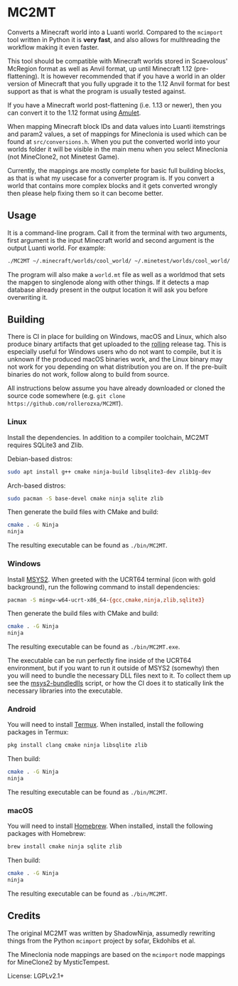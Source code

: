# MC2MT
Converts a Minecraft world into a Luanti world. Compared to the `mcimport` tool written in Python it is **very fast**, and also allows for multhreading the workflow making it even faster.

This tool should be compatible with Minecraft worlds stored in Scaevolous' McRegion format as well as Anvil format, up until Minecraft 1.12 (pre-flattening). It is however recommended that if you have a world in an older version of Minecraft that you fully upgrade it to the 1.12 Anvil format for best support as that is what the program is usually tested against.

If you have a Minecraft world post-flattening (i.e. 1.13 or newer), then you can convert it to the 1.12 format using [Amulet](https://www.amuletmc.com/).

When mapping Minecraft block IDs and data values into Luanti itemstrings and param2 values, a set of mappings for Mineclonia is used which can be found at `src/conversions.h`. When you put the converted world into your worlds folder it will be visible in the main menu when you select Mineclonia (not MineClone2, not Minetest Game).

Currently, the mappings are mostly complete for basic full building blocks, as that is what my usecase for a converter program is. If you convert a world that contains more complex blocks and it gets converted wrongly then please help fixing them so it can become better.

## Usage
It is a command-line program. Call it from the terminal with two arguments, first argument is the input Minecraft world and second argument is the output Luanti world. For example:

```bash
./MC2MT ~/.minecraft/worlds/cool_world/ ~/.minetest/worlds/cool_world/
```

The program will also make a `world.mt` file as well as a worldmod that sets the mapgen to singlenode along with other things. If it detects a map database already present in the output location it will ask you before overwriting it.

## Building
There is CI in place for building on Windows, macOS and Linux, which also produce binary artifacts that get uploaded to the [rolling](https://github.com/rollerozxa/MC2MT/releases/tag/rolling) release tag. This is especially useful for Windows users who do not want to compile, but it is unknown if the produced macOS binaries work, and the Linux binary may not work for you depending on what distribution you are on. If the pre-built binaries do not work, follow along to build from source.

All instructions below assume you have already downloaded or cloned the source code somewhere (e.g. `git clone https://github.com/rollerozxa/MC2MT`).

### Linux
Install the dependencies. In addition to a compiler toolchain, MC2MT requires SQLite3 and Zlib.

Debian-based distros:

```bash
sudo apt install g++ cmake ninja-build libsqlite3-dev zlib1g-dev
```

Arch-based distros:

```bash
sudo pacman -S base-devel cmake ninja sqlite zlib
```

Then generate the build files with CMake and build:

```bash
cmake . -G Ninja
ninja
```

The resulting executable can be found as `./bin/MC2MT`.

### Windows
Install [MSYS2](https://www.msys2.org/). When greeted with the UCRT64 terminal (icon with gold background), run the following command to install dependencies:

```bash
pacman -S mingw-w64-ucrt-x86_64-{gcc,cmake,ninja,zlib,sqlite3}
```

Then generate the build files with CMake and build:

```bash
cmake . -G Ninja
ninja
```

The resulting executable can be found as `./bin/MC2MT.exe`.

The executable can be run perfectly fine inside of the UCRT64 environment, but if you want to run it outside of MSYS2 (somewhy) then you will need to bundle the necessary DLL files next to it. To collect them up see the [msys2-bundledlls](https://github.com/rollerozxa/msys2-bundledlls) script, or how the CI does it to statically link the necessary libraries into the executable.

### Android
You will need to install [Termux](https://termux.dev/). When installed, install the following packages in Termux:

```bash
pkg install clang cmake ninja libsqlite zlib
```

Then build:

```bash
cmake . -G Ninja
ninja
```

The resulting executable can be found as `./bin/MC2MT`.

### macOS
You will need to install [Homebrew](https://brew.sh/). When installed, install the following packages with Homebrew:

```bash
brew install cmake ninja sqlite zlib
```

Then build:

```bash
cmake . -G Ninja
ninja
```

The resulting executable can be found as `./bin/MC2MT`.

## Credits
The original MC2MT was written by ShadowNinja, assumedly rewriting things from the Python `mcimport` project by sofar, Ekdohibs et al.

The Mineclonia node mappings are based on the `mcimport` node mappings for MineClone2 by MysticTempest.

License: LGPLv2.1+
